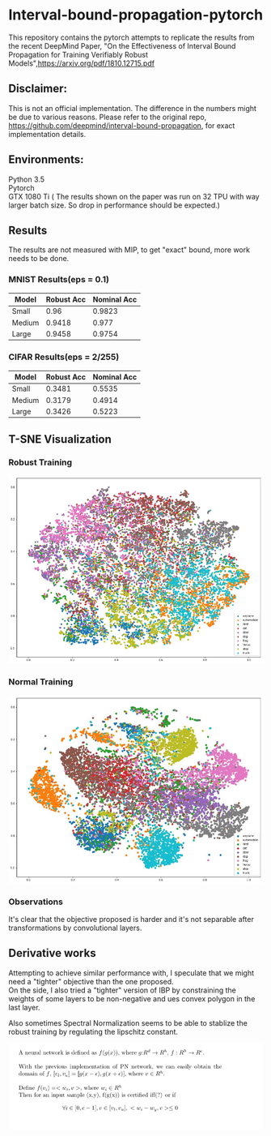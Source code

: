 # Interval-bound-propagation-pytorch
This repository contains the pytorch attempts to replicate the results from the recent DeepMind Paper, "On the Effectiveness of Interval Bound Propagation for Training Verifiably Robust Models",https://arxiv.org/pdf/1810.12715.pdf  

## Disclaimer:
This is not an official implementation. The difference in the numbers might be due to various reasons. Please refer to the original repo, https://github.com/deepmind/interval-bound-propagation, for exact implementation details.
  
## Environments:  
Python 3.5  
Pytorch  
GTX 1080 Ti  ( The results shown on the paper was run on 32 TPU with way larger batch size. So drop in performance should be expected.)

## Results
The results are not measured with MIP, to get "exact" bound, more work needs to be done.

### MNIST Results(eps = 0.1)  
| Model | Robust Acc | Nominal Acc |  
| --- | --- | --- |  
| Small | 0.96 | 0.9823 |  
| Medium | 0.9418 |0.977 |  
| Large | 0.9458 |0.9754 |  

### CIFAR Results(eps = 2/255)  
| Model | Robust Acc | Nominal Acc |  
| --- | --- | --- |  
| Small | 0.3481 | 0.5535 |  
| Medium | 0.3179 | 0.4914 |  
| Large | 0.3426 | 0.5223 |  

## T-SNE Visualization
### Robust Training
![Robust Training](tsne.png)
### Normal Training
![Normal Training](tsne_normal.png)
### Observations
It's clear that the objective proposed is harder and it's not separable after transformations by convolutional layers.

## Derivative works
Attempting to achieve similar performance with, I speculate that we might need a "tighter" objective than the one proposed.  
On the side, I also tried a "tighter" version of IBP by constraining the weights of some layers to be non-negative and ues convex polygon in the last layer.  
  
Also sometimes Spectral Normalization seems to be able to stablize the robust training by regulating the lipschitz constant.

![New Objective](new_objective.png)
